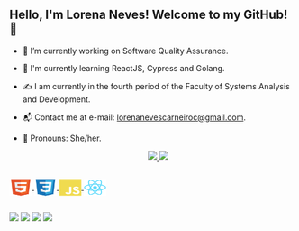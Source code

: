 ## Hello, I'm Lorena Neves! Welcome to my GitHub! 👋

- 🔭 I’m currently working on Software Quality Assurance.
- 🌱 I'm currently learning ReactJS, Cypress and Golang.
- ✍ I am currently in the fourth period of the Faculty of Systems Analysis and Development.
- 📬 Contact me at e-mail: lorenanevescarneiroc@gmail.com.
- 👩 Pronouns: She/her. 
  
  <div align="center">
  <a href="https://github.com/lolisc">
  <img width="50%" src="https://github-readme-stats.vercel.app/api?username=lolisc&show_icons=true&theme=dracula&include_all_commits=true&count_private=true"/>
  <img width="50%" src="https://github-readme-stats.vercel.app/api/top-langs/?username=lolisc&layout=compact&langs_count=7&theme=dracula"/>
</div>
  <div style="display: inline_block"><br>
  <img align="center" alt="Lorena-HTML" height="30" width="40" src="https://raw.githubusercontent.com/devicons/devicon/master/icons/html5/html5-original.svg">
  <img align="center" alt="Lorena-CSS" height="30" width="40" src="https://raw.githubusercontent.com/devicons/devicon/master/icons/css3/css3-original.svg">
  <img align="center" alt="Lorena-Js" height="30" width="40" src="https://raw.githubusercontent.com/devicons/devicon/master/icons/javascript/javascript-plain.svg">
  <img align="center" alt="Lorena-React" height="30" width="40" src="https://raw.githubusercontent.com/devicons/devicon/master/icons/react/react-original.svg">
</div>
  
  ##
  
  <div> 
  <a href="https://www.facebook.com/Lorenanevesss/" target="_blank"><img src="https://img.shields.io/badge/Facebook-1877F2?style=for-the-badge&logo=facebook&logoColor=white" target="_blank"></a>
  <a href="https://www.instagram.com/loolisc/" target="_blank"><img src="https://img.shields.io/badge/-Instagram-%23E4405F?style=for-the-badge&logo=instagram&logoColor=white" target="_blank"></a>
  <a href = "mailto:lorenanevescarneiroc@gmail.com"><img src="https://img.shields.io/badge/-Gmail-%23333?style=for-the-badge&logo=gmail&logoColor=white" target="_blank"></a>
  <a href="https://www.linkedin.com/in/lorena-neves-279264121/" target="_blank"><img src="https://img.shields.io/badge/-LinkedIn-%230077B5?style=for-the-badge&logo=linkedin&logoColor=white" target="_blank"></a> 
 
</div>
